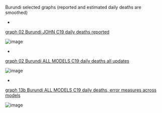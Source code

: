 Burundi selected graphs (reported and estimated daily deaths are smoothed) 

*

[graph 02 Burundi JOHN C19 daily deaths reported](https://github.com/pourmalek/CovidLongitudinal/blob/main/output/countries/Burundi/graph%2002%20Burundi%20JOHN%20C19%20daily%20deaths%20reported.pdf)

![image](https://github.com/pourmalek/CovidLongitudinal/assets/30849720/b99839f5-0563-400b-be08-967dc3b72fab)

*

[graph 02 Burundi ALL MODELS C19 daily deaths all updates](https://github.com/pourmalek/CovidLongitudinal/blob/main/output/countries/Burundi/graph%2002%20Burundi%20ALL%20MODELS%20C19%20daily%20deaths%20all%20updates.pdf)

![image](https://github.com/pourmalek/CovidLongitudinal/assets/30849720/62794018-d0fc-4469-970b-9bfec1c46e8e)

*

[graph 13b Burundi ALL MODELS C19 daily deaths, error measures across models](https://github.com/pourmalek/CovidLongitudinal/blob/main/output/countries/Burundi/graph%2013b%20Burundi%20ALL%20MODELS%20C19%20daily%20deaths%2C%20error%20measures%20across%20models.pdf)

![image](https://github.com/pourmalek/CovidLongitudinal/assets/30849720/d63798e4-a0bc-4f30-820e-4ca7978b07b6)

